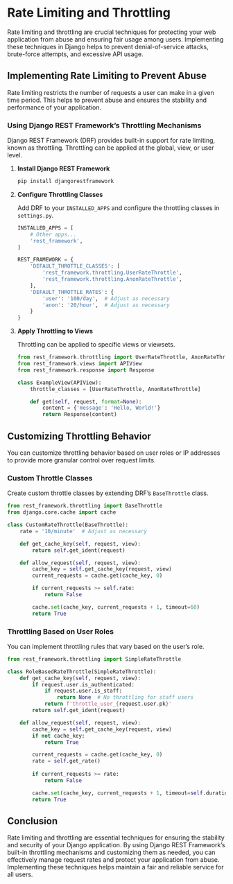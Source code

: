 # Rate Limiting and Throttling

Rate limiting and throttling are crucial techniques for protecting your web application from abuse and ensuring fair usage among users. Implementing these techniques in Django helps to prevent denial-of-service attacks, brute-force attempts, and excessive API usage.

## Implementing Rate Limiting to Prevent Abuse

Rate limiting restricts the number of requests a user can make in a given time period. This helps to prevent abuse and ensures the stability and performance of your application.

### Using Django REST Framework’s Throttling Mechanisms

Django REST Framework (DRF) provides built-in support for rate limiting, known as throttling. Throttling can be applied at the global, view, or user level.

1. **Install Django REST Framework**

   ```sh
   pip install djangorestframework
   ```

2. **Configure Throttling Classes**

   Add DRF to your `INSTALLED_APPS` and configure the throttling classes in `settings.py`.

   ```python
   INSTALLED_APPS = [
       # Other apps...
       'rest_framework',
   ]

   REST_FRAMEWORK = {
       'DEFAULT_THROTTLE_CLASSES': [
           'rest_framework.throttling.UserRateThrottle',
           'rest_framework.throttling.AnonRateThrottle',
       ],
       'DEFAULT_THROTTLE_RATES': {
           'user': '100/day',  # Adjust as necessary
           'anon': '20/hour',  # Adjust as necessary
       }
   }
   ```

3. **Apply Throttling to Views**

   Throttling can be applied to specific views or viewsets.

   ```python
   from rest_framework.throttling import UserRateThrottle, AnonRateThrottle
   from rest_framework.views import APIView
   from rest_framework.response import Response

   class ExampleView(APIView):
       throttle_classes = [UserRateThrottle, AnonRateThrottle]

       def get(self, request, format=None):
           content = {'message': 'Hello, World!'}
           return Response(content)
   ```

## Customizing Throttling Behavior

You can customize throttling behavior based on user roles or IP addresses to provide more granular control over request limits.

### Custom Throttle Classes

Create custom throttle classes by extending DRF’s `BaseThrottle` class.

```python
from rest_framework.throttling import BaseThrottle
from django.core.cache import cache

class CustomRateThrottle(BaseThrottle):
    rate = '10/minute'  # Adjust as necessary

    def get_cache_key(self, request, view):
        return self.get_ident(request)

    def allow_request(self, request, view):
        cache_key = self.get_cache_key(request, view)
        current_requests = cache.get(cache_key, 0)

        if current_requests >= self.rate:
            return False

        cache.set(cache_key, current_requests + 1, timeout=60)
        return True
```

### Throttling Based on User Roles

You can implement throttling rules that vary based on the user’s role.

```python
from rest_framework.throttling import SimpleRateThrottle

class RoleBasedRateThrottle(SimpleRateThrottle):
    def get_cache_key(self, request, view):
        if request.user.is_authenticated:
            if request.user.is_staff:
                return None  # No throttling for staff users
            return f'throttle_user_{request.user.pk}'
        return self.get_ident(request)

    def allow_request(self, request, view):
        cache_key = self.get_cache_key(request, view)
        if not cache_key:
            return True

        current_requests = cache.get(cache_key, 0)
        rate = self.get_rate()
        
        if current_requests >= rate:
            return False

        cache.set(cache_key, current_requests + 1, timeout=self.duration)
        return True
```

## Conclusion

Rate limiting and throttling are essential techniques for ensuring the stability and security of your Django application. By using Django REST Framework’s built-in throttling mechanisms and customizing them as needed, you can effectively manage request rates and protect your application from abuse. Implementing these techniques helps maintain a fair and reliable service for all users.